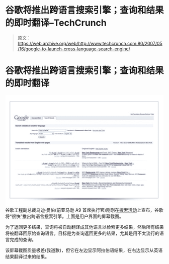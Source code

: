 # 谷歌将推出跨语言搜索引擎；查询和结果的即时翻译–TechCrunch

> 原文：<https://web.archive.org/web/http://www.techcrunch.com:80/2007/05/16/google-to-launch-cross-language-search-engine/>

# 谷歌将推出跨语言搜索引擎；查询和结果的即时翻译

![](img/efdc799141732067e151228b966b4617.png)
谷歌工程副总裁乌迪·曼伯(前亚马逊 A9 首席执行官)刚刚在[搜索活动](https://web.archive.org/web/20220315052514/http://www.beta.techcrunch.com/2007/05/16/searchology-event-at-google-today/)上宣布，谷歌将“很快”推出跨语言搜索引擎。上面是用户界面的屏幕截图。

为了返回更多结果，查询将被自动翻译成其他语言以检索更多结果，然后所有结果将被翻译回原始查询语言。目标是为查询返回更多的结果，尤其是用不太流行的语言完成的查询。

该屏幕截图质量极差(我道歉)，但它在左边显示阿拉伯语结果，在右边显示从英语结果翻译过来的结果。